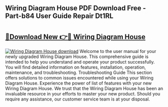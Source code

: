 ## Wiring Diagram House PDF Download Free - Part-b84 User Guide Repair Dt1RL

# <h2><a href="http://dfor4h.blite.top/?on=Wiring+Diagram+House">🔗Download New 👉🔴 Wiring Diagram House</a></h2>

[![Wiring Diagram House download](https://i.imgur.com/lujVjoI.png)](http://dfor4h.blite.top/?on=Wiring+Diagram+House)
Welcome to the user manual for your newly upgraded Wiring Diagram House. This comprehensive guide is intended to help you understand and operate your product successfully. You will find detailed information on features, installation, operation, maintenance, and troubleshooting. Troubleshooting Guide This section offers solutions to common issues encountered while using your Wiring Diagram House. Experience the power of list of features with your new Wiring Diagram House. We trust that the Wiring Diagram House has been an invaluable resource in your efforts to master your new product. Should you require any assistance, our customer service team is at your disposal.
